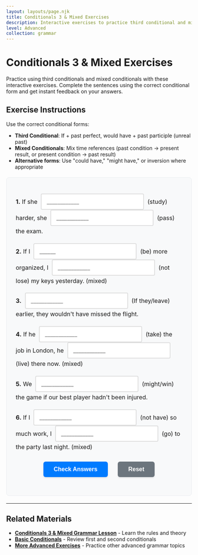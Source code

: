 ```yaml
---
layout: layouts/page.njk
title: Conditionals 3 & Mixed Exercises
description: Interactive exercises to practice third conditional and mixed conditionals. Complete sentences, get instant feedback, and improve your English grammar skills.
level: Advanced
collection: grammar
---
```


# Conditionals 3 & Mixed Exercises

Practice using third conditionals and mixed conditionals with these interactive exercises. Complete the sentences using the correct conditional form and get instant feedback on your answers.

## Exercise Instructions

Use the correct conditional forms:
- **Third Conditional**: If + past perfect, would have + past participle (unreal past)
- **Mixed Conditionals**: Mix time references (past condition → present result, or present condition → past result)
- **Alternative forms**: Use "could have," "might have," or inversion where appropriate

<div class="interactive-exercise" id="conditionals-3-mixed-exercise" data-exercise-id="conditionals-3-mixed-advanced">
  <div class="exercise-item">
    <p><strong>1.</strong> If she <input type="text" class="fill-blank" data-answer="had studied" placeholder="____________"> (study) harder, she <input type="text" class="fill-blank" data-answer="would have passed" placeholder="____________"> (pass) the exam.</p>
  </div>
  
  <div class="exercise-item">
    <p><strong>2.</strong> If I <input type="text" class="fill-blank" data-answer="were" placeholder="______"> (be) more organized, I <input type="text" class="fill-blank" data-answer="wouldn't have lost" placeholder="____________"> (not lose) my keys yesterday. (mixed)</p>
  </div>
  
  <div class="exercise-item">
    <p><strong>3.</strong> <input type="text" class="fill-blank" data-answer="Had they left" placeholder="____________"> (If they/leave) earlier, they wouldn't have missed the flight.</p>
  </div>
  
  <div class="exercise-item">
    <p><strong>4.</strong> If he <input type="text" class="fill-blank" data-answer="had taken" placeholder="____________"> (take) the job in London, he <input type="text" class="fill-blank" data-answer="would be living" placeholder="____________"> (live) there now. (mixed)</p>
  </div>
  
  <div class="exercise-item">
    <p><strong>5.</strong> We <input type="text" class="fill-blank" data-answer="might have won" placeholder="____________"> (might/win) the game if our best player hadn't been injured.</p>
  </div>
  
  <div class="exercise-item">
    <p><strong>6.</strong> If I <input type="text" class="fill-blank" data-answer="didn't have" placeholder="____________"> (not have) so much work, I <input type="text" class="fill-blank" data-answer="would have gone" placeholder="____________"> (go) to the party last night. (mixed)</p>
  </div>
  
  <div class="exercise-controls">
    <button onclick="checkAnswers('conditionals-3-mixed-exercise')" class="check-btn">Check Answers</button>
    <button onclick="resetExercise('conditionals-3-mixed-exercise')" class="reset-btn">Reset</button>
  </div>
  
  <div id="conditionals-3-mixed-exercise-results" class="results-section" style="display: none;">
    <h4>Results:</h4>
    <p id="conditionals-3-mixed-exercise-score"></p>
    <div id="conditionals-3-mixed-exercise-feedback"></div>
  </div>
</div>

<script>
function checkAnswers(exerciseId) {
  const exercise = document.getElementById(exerciseId);
  const inputs = exercise.querySelectorAll('.fill-blank');
  const resultsDiv = document.getElementById(exerciseId + '-results');
  const scoreP = document.getElementById(exerciseId + '-score');
  const feedbackDiv = document.getElementById(exerciseId + '-feedback');
  
  let correct = 0;
  let total = inputs.length;
  let feedback = '';
  
  inputs.forEach((input, index) => {
    const userAnswer = input.value.trim().toLowerCase();
    const correctAnswer = input.dataset.answer.toLowerCase();
    
    input.classList.remove('correct', 'incorrect');
    
    if (userAnswer === correctAnswer) {
      input.classList.add('correct');
      correct++;
    } else {
      input.classList.add('incorrect');
      feedback += `<p><strong>Blank ${index + 1}:</strong> Your answer: "${input.value}" | Correct answer: "${input.dataset.answer}"</p>`;
    }
  });
  
  resultsDiv.style.display = 'block';
  scoreP.textContent = `Score: ${correct}/${total} (${Math.round(correct/total*100)}%)`;
  
  if (correct === total) {
    feedbackDiv.innerHTML = '<p style="color: green; font-weight: bold;">Excellent! All answers are correct! 🎉</p>';
  } else {
    feedbackDiv.innerHTML = feedback;
  }
}

function resetExercise(exerciseId) {
  const exercise = document.getElementById(exerciseId);
  const inputs = exercise.querySelectorAll('.fill-blank');
  const resultsDiv = document.getElementById(exerciseId + '-results');
  
  inputs.forEach(input => {
    input.value = '';
    input.classList.remove('correct', 'incorrect');
  });
  
  resultsDiv.style.display = 'none';
}
</script>

<style>
.interactive-exercise {
  background: #f8f9fa;
  padding: 25px;
  border-radius: 8px;
  margin: 20px 0;
  border: 1px solid #e9ecef;
}

.exercise-item {
  margin: 18px 0;
  line-height: 1.8;
  font-size: 16px;
}

.fill-blank {
  border: 2px solid #ddd;
  padding: 10px 14px;
  border-radius: 4px;
  font-size: 16px;
  min-width: 140px;
  margin: 0 5px;
  transition: border-color 0.3s;
  font-family: inherit;
}

.fill-blank:focus {
  outline: none;
  border-color: #007bff;
  box-shadow: 0 0 0 2px rgba(0,123,255,0.25);
}

.fill-blank.correct {
  border-color: #28a745;
  background-color: #d4edda;
}

.fill-blank.incorrect {
  border-color: #dc3545;
  background-color: #f8d7da;
}

.exercise-controls {
  margin: 25px 0;
  text-align: center;
}

.check-btn, .reset-btn {
  background: #007bff;
  color: white;
  border: none;
  padding: 12px 28px;
  border-radius: 6px;
  cursor: pointer;
  margin: 0 12px;
  font-size: 16px;
  font-weight: 600;
  transition: all 0.3s;
  box-shadow: 0 2px 4px rgba(0,0,0,0.1);
}

.check-btn:hover {
  background: #0056b3;
  transform: translateY(-1px);
}

.reset-btn {
  background: #6c757d;
}

.reset-btn:hover {
  background: #5a6268;
  transform: translateY(-1px);
}

.results-section {
  margin-top: 25px;
  padding: 20px;
  background: #f8f9fa;
  border-radius: 6px;
  border-left: 4px solid #007bff;
  box-shadow: 0 2px 4px rgba(0,0,0,0.05);
}

.results-section h4 {
  margin-top: 0;
  color: #007bff;
}

.results-section p {
  margin: 8px 0;
  padding: 10px;
  background: #fff3cd;
  border: 1px solid #ffeaa7;
  border-radius: 4px;
  font-size: 14px;
}
</style>

---

## Related Materials

- **[Conditionals 3 & Mixed Grammar Lesson](/grammar/advanced/conditionals-3-mixed/)** - Learn the rules and theory
- **[Basic Conditionals](/grammar/intermediate/conditionals-1-2/)** - Review first and second conditionals
- **[More Advanced Exercises](/exercises/)** - Practice other advanced grammar topics